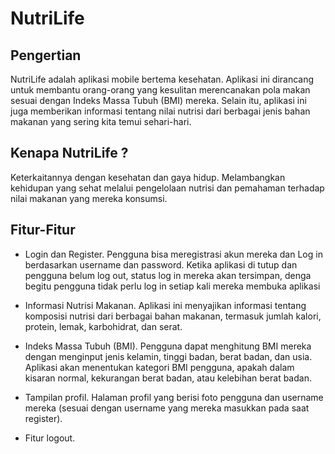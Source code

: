 # NutriLife

## Pengertian

NutriLife adalah aplikasi mobile bertema kesehatan. Aplikasi ini dirancang untuk membantu orang-orang yang kesulitan merencanakan pola makan sesuai dengan Indeks Massa Tubuh (BMI) mereka. Selain itu, aplikasi ini juga memberikan informasi tentang nilai nutrisi dari berbagai jenis bahan makanan yang sering kita temui sehari-hari.

## Kenapa NutriLife ?

Keterkaitannya dengan kesehatan dan gaya hidup. Melambangkan kehidupan yang sehat melalui pengelolaan nutrisi dan pemahaman terhadap nilai makanan yang mereka konsumsi.

## Fitur-Fitur

- Login dan Register. Pengguna bisa meregistrasi akun mereka dan Log in berdasarkan username dan password. Ketika aplikasi di tutup dan pengguna belum log out, status log in mereka akan tersimpan, denga  begitu pengguna tidak perlu log in setiap kali mereka membuka aplikasi

- Informasi Nutrisi Makanan. Aplikasi ini menyajikan informasi tentang komposisi nutrisi dari berbagai bahan makanan, termasuk jumlah kalori, protein, lemak, karbohidrat, dan serat.

- Indeks Massa Tubuh (BMI). Pengguna dapat menghitung BMI mereka dengan menginput jenis kelamin, tinggi badan, berat badan, dan usia. Aplikasi akan menentukan kategori BMI pengguna, apakah dalam kisaran normal, kekurangan berat badan, atau kelebihan berat badan.

- Tampilan profil. Halaman profil yang berisi foto pengguna dan username mereka (sesuai dengan username yang mereka masukkan pada saat register).

- Fitur logout.



